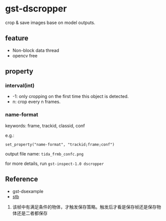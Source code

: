 <!--
 * @Author: zhouyuchong
 * @Date: 2024-10-24 16:58:01
 * @Description: 
 * @LastEditors: zhouyuchong
 * @LastEditTime: 2025-04-03 15:32:06
-->
# gst-dscropper

crop & save images base on model outputs. 

## feature
+ Non-block data thread
+ opencv free

## property
### interval(int)
+ -1: only cropping on the first time this object is detected.
+ n: crop every n frames.

### name-format
keywords: frame, trackid, classid, conf

e.g.:
```
set_property("name-format", "trackid;frame;conf")
```
output file name: `tida_frmb_confc.png`


for more details, run `gst-inspect-1.0 dscropper`

## Reference
+ gst-dsexample
+ [stb](https://github.com/nothings/stb)

1. 该帧中有满足条件的物体，才触发保存策略。触发后才看是保存帧还是保存物体还是二者都保存
